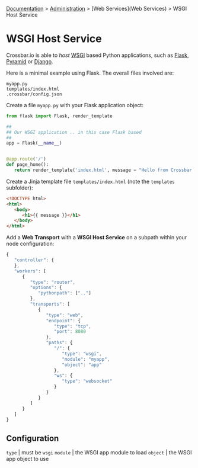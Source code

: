 [Documentation](.) > [Administration](Administration) > [Web Services](Web Services) > WSGI Host Service

# WSGI Host Service

Crossbar.io is able to *host* [WSGI](http://legacy.python.org/dev/peps/pep-0333/) based Python applications, such as [Flask](http://flask.pocoo.org/), [Pyramid](http://www.pylonsproject.org/projects/pyramid/about) or [Django](https://docs.djangoproject.com/).

Here is a minimal example using Flask. The overall files involved are:

```text
myapp.py
templates/index.html
.crossbar/config.json
```

Create a file `myapp.py` with your Flask application object:

```python
from flask import Flask, render_template

##
## Our WSGI application .. in this case Flask based
##
app = Flask(__name__)


@app.route('/')
def page_home():
   return render_template('index.html', message = "Hello from Crossbar.io")
```

Create a Jinja template file `templates/index.html` (note the `templates` subfolder):

```html
<!DOCTYPE html>
<html>
   <body>
      <h1>{{ message }}</h1>
   </body>
</html>
```

Add a **Web Transport** with a **WSGI Host Service** on a subpath within your node configuration:

```javascript
{
   "controller": {
   },
   "workers": [
      {
         "type": "router",
         "options": {
            "pythonpath": [".."]
         },
         "transports": [
            {
               "type": "web",
               "endpoint": {
                  "type": "tcp",
                  "port": 8080
               },
               "paths": {
                  "/": {
                     "type": "wsgi",
                     "module": "myapp",
                     "object": "app"
                  },
                  "ws": {
                     "type": "websocket"
                  }
               }
            }
         ]
      }
   ]
}
```

## Configuration

`type` | must be `wsgi`
`module` | the WSGI app module to load
`object` | the WSGI app object to use
